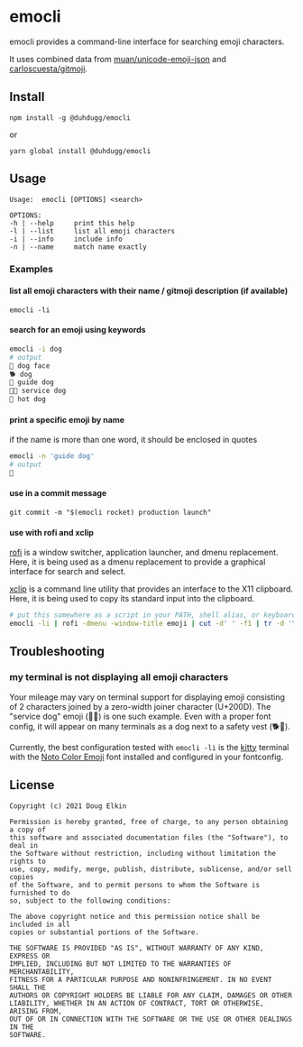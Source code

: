 # emocli

emocli provides a command-line interface for searching emoji characters.

It uses combined data from [muan/unicode-emoji-json](https://github.com/muan/unicode-emoji-json) and [carloscuesta/gitmoji](https://github.com/carloscuesta/gitmoji).

## Install

`npm install -g @duhdugg/emocli`

or

`yarn global install @duhdugg/emocli`

## Usage

```text
Usage:	emocli [OPTIONS] <search>

OPTIONS:
-h | --help 	print this help
-l | --list 	list all emoji characters
-i | --info 	include info
-n | --name 	match name exactly
```

### Examples

#### list all emoji characters with their name / gitmoji description (if available)

`emocli -li`

#### search for an emoji using keywords

```bash
emocli -i dog
# output
🐶 dog face
🐕 dog
🦮 guide dog
🐕‍🦺 service dog
🌭 hot dog
```

#### print a specific emoji by name

if the name is more than one word, it should be enclosed in quotes

```bash
emocli -n 'guide dog'
# output
🦮
```

#### use in a commit message

`git commit -m "$(emocli rocket) production launch"`

#### use with rofi and xclip

[rofi](https://github.com/davatorium/rofi) is a window switcher, application launcher, and dmenu replacement. Here, it is being used as a dmenu replacement to provide a graphical interface for search and select.

[xclip](https://github.com/astrand/xclip) is a command line utility that provides an interface to the X11 clipboard. Here, it is being used to copy its standard input into the clipboard.

```bash
# put this somewhere as a script in your PATH, shell alias, or keyboard shortcut
emocli -li | rofi -dmenu -window-title emoji | cut -d' ' -f1 | tr -d '\n' | xclip -selection clipboard
```

## Troubleshooting

### my terminal is not displaying all emoji characters

Your mileage may vary on terminal support for displaying emoji consisting of 2 characters joined by a zero-width joiner character (U+200D). The "service dog" emoji (🐕‍🦺) is one such example. Even with a proper font config, it will appear on many terminals as a dog next to a safety vest (🐕🦺).

Currently, the best configuration tested with `emocli -li` is the [kitty](https://github.com/kovidgoyal/kitty) terminal with the [Noto Color Emoji](https://github.com/DeeDeeG/noto-color-emoji-font) font installed and configured in your fontconfig.

## License

```
Copyright (c) 2021 Doug Elkin

Permission is hereby granted, free of charge, to any person obtaining a copy of
this software and associated documentation files (the "Software"), to deal in
the Software without restriction, including without limitation the rights to
use, copy, modify, merge, publish, distribute, sublicense, and/or sell copies
of the Software, and to permit persons to whom the Software is furnished to do
so, subject to the following conditions:

The above copyright notice and this permission notice shall be included in all
copies or substantial portions of the Software.

THE SOFTWARE IS PROVIDED "AS IS", WITHOUT WARRANTY OF ANY KIND, EXPRESS OR
IMPLIED, INCLUDING BUT NOT LIMITED TO THE WARRANTIES OF MERCHANTABILITY,
FITNESS FOR A PARTICULAR PURPOSE AND NONINFRINGEMENT. IN NO EVENT SHALL THE
AUTHORS OR COPYRIGHT HOLDERS BE LIABLE FOR ANY CLAIM, DAMAGES OR OTHER
LIABILITY, WHETHER IN AN ACTION OF CONTRACT, TORT OR OTHERWISE, ARISING FROM,
OUT OF OR IN CONNECTION WITH THE SOFTWARE OR THE USE OR OTHER DEALINGS IN THE
SOFTWARE.
```
